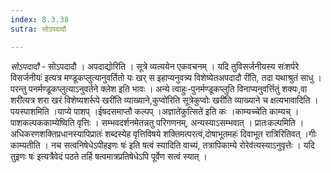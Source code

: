 ```yaml
---
index: 8.3.38
sutra: सोऽपदादौ

---
```

_सोऽपदादौ_ - सोऽपदादौ । अपदाद्योरिति । सूत्रे व्यत्ययेन एकवचनम् । यदि तुविसर्जनीयस्य सः॑शर्परे विसर्जनीयः॑ इत्यत्र मण्डूकप्लुत्यानुवर्तितो यः खर् स इहाप्यनुवत्र्य विशेष्येतअपदादौ री॑ति, तदा यथाश्रुतं साधु । परन्तु पनर्मण्डूकप्लुत्याऽनुवर्तने क्लेश इति भावः । अन्ये त्वाहुः-पुनर्मण्डूकप्लुति विनाप्यनुवर्त्तितुं शक्यः,वा शरी॑त्यत्र शरा खरं विशेष्यशर्रूपे खरी॑ति व्याख्याने,कुप्वो॑रिति सूत्रेकुप्वोः खरी॑ति व्याख्याने च क्षत्यभावादिति । पयस्पाशमिति ।याप्ये पाशप् ।ईषदसमाप्तौ कल्पप् ।अज्ञाते॑कुत्सिते॑ इति कः ।काम्यच्चे॑ति काम्यच् । पाशकल्पककाम्येष्विति वृत्तिः । सम्भवदर्शनमेतन्नतु परिगणनम्, अन्यस्याऽसम्भवात् । प्रातःकल्पमिति । अधिकरणशक्तिप्रधानस्यापिप्रातः॑ शब्दस्येह वृत्तिविषये शक्तिमत्परत्वं,दोषाभूतमहः॑ दिवाभूत रात्रि॑रितिवत् ।गीः काम्यतीति । नच सत्वनिषेधेऽपीहइणः षः॑ इति षत्वं स्यादिति वाच्यं, तत्रापिकाम्ये रोरेव॑त्यस्याऽनुवृत्तेः । यदि तुइणः षः॑ इत्यत्रैवेदं पठते तर्हि षत्वमात्रप्रतिषेधेऽपि पूर्वेण सत्वं स्यात् ।